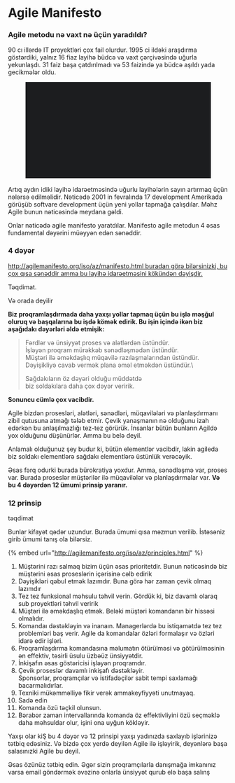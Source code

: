# Agile Manifesto

### Agile metodu nə vaxt nə üçün yaradıldı?

90 cı illərdə IT proyektləri çox fail olurdur. 1995 ci ildəki araşdırma göstərdiki, yalnız 16 fiaz layihə büdcə və vaxt çərçivəsində uğurla yekunlaşdı. 31 faiz başa çatdırılmadı və 53 faizində ya büdcə aşıldı yada gecikmələr oldu.

<figure><img src=".gitbook/assets/image (3).png" alt=""><figcaption></figcaption></figure>

Artıq aydın idiki layihə idarəetməsində uğurlu layihələrin sayın artırmaq üçün nələrsə edilməlidir. Nəticədə 2001 in fevralında 17 development Amerikada görüşüb softvare development üçün yeni yollar tapmağa çalışdılar. Məhz Agile bunun nəticəsində meydana gəldi.

Onlar nəticədə agile manifesto yaratdılar. Manifesto agile metodun 4 əsas fundamental dəyərini müəyyən edən sənəddir.

### 4 dəyər

[http://agilemanifesto.org/iso/az/manifesto.html buradan görə bilərsinizki, bu çox qısa sənəddir amma bu layihə idarəetməsini kökündən dəyişdir.](http://agilemanifesto.org/iso/az/manifesto.html)

Təqdimat.

Və orada deyilir

**Biz proqramlaşdırmada daha yaxşı yollar tapmaq üçün bu işlə məşğul oluruq və başqalarına bu işdə kömək edirik. Bu işin içində ikən biz aşağıdakı dəyərləri əldə etmişik:**

> Fərdlər və ünsiyyət proses və alətlərdən üstündür.\
> İşləyən proqram mürəkkəb sənədləşmədən üstündür.\
> Müştəri ilə əməkdaşlıq müqavilə razılaşmalarından üstündür.\
> Dəyişikliyə cavab vermək plana əməl etməkdən üstündür.\
>
>
> Sağdakıların öz dəyəri olduğu müddətdə\
> biz soldakılara daha çox dəyər veririk.
>
>

**Sonuncu cümlə çox vacibdir.**&#x20;

Agile bizdən prosesləri, alətləri, sənədləri, müqavilələri və planlaşdırmanı zibil qutusuna atmağı tələb etmir. Çevik yanaşmanın nə olduğunu izah edərkən bu anlaşılmazlığı tez-tez görürük. İnsanlar bütün bunların Agildə yox olduğunu düşünürlər. Amma bu belə deyil.

Anlamalı olduğunuz şey budur ki, bütün elementlər vacibdir, lakin agileda biz soldakı elementlərə sağdakı elementlərə üstünlük verəcəyik.

Əsas fərq odurki burada bürokratiya yoxdur. Amma, sənədləşmə var, proses var. Burada proseslər müştərilər ilə müqavilələr və planlaşdırmalar var. **Və bu 4 dəyərdən 12 ümumi prinsip yaranır.**

### 12 prinsip

təqdimat

Bunlar kifayət qədər uzundur. Burada ümumi qısa məzmun verilib. İstəsəniz girib ümumi tanış ola bilərsiz.

{% embed url="http://agilemanifesto.org/iso/az/principles.html" %}

1. Müştərini razı salmaq bizim üçün əsas prioritetdir. Bunun nəticəsində biz müştərini əsas proseslərin içərisinə cəlb edirik
2. Dəyişikləri qəbul etmək lazımdır. Buna görə hər zaman çevik olmaq lazımdır
3. Tez tez funksional məhsulu təhvil verin. Gördük ki, biz davamlı olaraq sub proyektləri təhvil veririk
4. Müştəri ilə əməkdaşlıq etmək. Beləki müştəri komandanın bir hissəsi olmalıdır.
5. Komandaı dəstəkləyin və inanaın. Managerlərdə bu istiqamətdə tez tez problemləri baş verir. Agile da komandalar özləri formalaşır və özləri idarə edir işləri.&#x20;
6. Proqramlaşdırma komandasına məlumatın ötürülməsi və götürülməsinin\
   ən effektiv, təsirli üsulu üzbəüz ünsiyyətdir.
7. İnkişafın əsas göstəricisi işləyən proqramdır.
8. Çevik proseslər davamlı inkişafı dəstəkləyir.\
   Sponsorlar, proqramçılar və istifadəçilər sabit tempi saxlamağı bacarmalıdırlar.
9. Texniki mükəmməlliyə fikir verək ammakeyfiyyəti unutmayaq.&#x20;
10. Sadə edin
11. Komanda özü təçkil olunsun.&#x20;
12. Bərabər zaman intervallarında komanda öz effektivliyini özü seçməklə\
    daha məhsuldar olur, işini ona uyğun kökləyir.

Yaxşı olar kiŞ bu 4 dəyər və 12 prinsipi yaxşı yadınızda saxlayıb işlərinizə tətbiq edəsiniz. Və bizdə çox yerdə deyilən Agile ilə işləyirik, deyənlərə başa salasınızki Agile bu deyil.

Əsas özünüz tətbiq edin. Əgər sizin proqramçılarla danışmağa imkanınız varsa email göndərmək əvəzinə onlarla ünsiyyət qurub elə başa salınş

